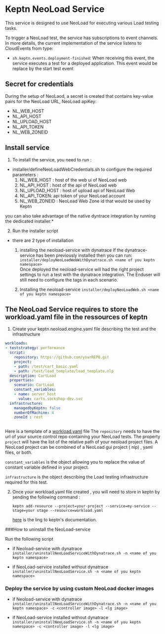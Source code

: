 # Keptn NeoLoad Service

This service is designed to use NeoLoad for executing various Load testing tasks. 

To trigger a NeoLoad test, the service has subscriptions to event channels. In more details, the current implementation of the service listens to CloudEvents from type:
* `sh.keptn.events.deployment-finished`: When receiving this event, the service executes a test for a deployed application. This event would be replace by the start test event

## Secret for credentials
During the setup of NeoLaod, a secret is created that contains key-value pairs for the NeoLoad  URL, NeoLoad apiKey:
   * NL_WEB_HOST 
   * NL_API_HOST 
   * NL_UPLOAD_HOST
   * NL_API_TOKEN
   * NL_WEB_ZONEID 



## Install service <a id="install"></a>

1. To install the service, you need to run :
 * installer/defineNeoLoadWebCredentials.sh to configure the required parameters :
    1. NL_WEB_HOST : host of the web ui of NeoLoad web
    1. NL_API_HOST : host of the api of NeoLoad web
    1. NL_UPLOAD_HOST : host of upload api of NeoLoad Web
    1. NL_API_TOKEN: api token of your NeoLoad account
    1. NL_WEB_ZONEID : NeoLoad Web Zone id that would be used by Keptn

you can also take advantage of the native dyntrace integration by running the dedicated installer.*

2. Run the installer script
 * there are 2 type of installation
   1. installing the neoload-service with dynatrace
   If the dynatrace-service has been previously installed then you can run:
`installer/deployNeoLoadWebWithDynatrace.sh <name of you keptn namespace>`    
    Once deployed the neoload-service will had the right project settings to run a test with the dynatrace integration.
    The Enduser will still need to configure the tags in each scenario.
    
    2. Installing the neoload-service
`installer/deployNeoLoadWeb.sh <name of you keptn namespace>`    
    
    

    
## The NeoLoad Service requires to store the workload.yaml file in the ressources of keptn

1. Create your keptn.neoload.engine.yaml file describing the test and the infrastructure

```yaml
workloads:
- teststrategy: performance
  script:
    repository: https://github.com/yourREPO.git
    project:
    - path: /test/cart_basic.yaml
    - path: /test/load_template/load_template.nlp
  description: CartLoad
  properties:
    scenario: CartLoad
    constant_variables:
    - name: server_host
      value: carts.sockshop-dev.svc
  infrastructure:
    managedbyKeptn: false
    numberOfMachine: 4
    zoneId : rest
    
 ```
   Here is a template of a [workload.yaml](/template/workload.yaml) file
   The ```repository``` needs to have the url of your source control repo containing your NeoLoad tests.
   The property ```project``` will have the list of the relative path of your neoload project files.
   A NeoLoad project can be combined of a NeoLoad gui project ( nlp) , yaml files, or both.
   
   ```constant_variables``` is the object allowing you to replace the value of constant variable defined in your project.
   
   ```infrastructure``` is the object describing the Load testing infrastructure required for this test.
  
2. Once your workload.yaml file created , you will need to store in keptn by sending the following command :

   ```keptn add-resource --project=your-project --service=my-service --stage=your stage --resource=workload.yaml```
   
    [here](https://keptn.sh/docs/0.6.0/installation/setup-keptn/) is the ling to keptn's documentation. 


###How to uninstall the NeoLoad-service

Run the following script
* if Neoload-service with dynatrace
`installer/uninstallNeoLoadServiceWithDynatrace.sh -n <name of you keptn namespace>`    

* if NeoLoad-service installed without dynatrace
`installer/uninstallNeoLoadService.sh -n <name of you keptn namespace>` 

### Deploy the service by using custom NeoLoad docker images
* if Neoload-service with dynatrace
`installer/uninstallNeoLoadServiceWithDynatrace.sh -n <name of you keptn namespace> -c <controller image> -l <lg image>`    

* if NeoLoad-service installed without dynatrace
`installer/uninstallNeoLoadService.sh -n <name of you keptn namespace> -c <controller image> -l <lg image>` 
   
